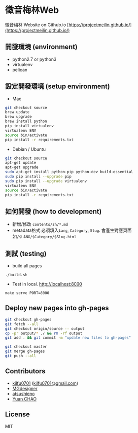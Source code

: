 # 徵音梅林Web
徵音梅林 Website on Github.io [https://projectmeilin.github.io/](https://projectmeilin.github.io/)



## 開發環境 (environment)
- python2.7 or python3
- virtualenv
- pelican

## 設定開發環境 (setup environment)
- Mac
```bash
git checkout source
brew update
brew upgrade
brew install python
pip install virtualenv
virtualenv ENV
source bin/activate
pip install -r requirements.txt
```

- Debian / Ubuntu
```bash
git checkout source
apt-get update
apt-get upgrade
sudo apt-get install python-pip python-dev build-essential
sudo pip install --upgrade pip
sudo pip install --upgrade virtualenv
virtualenv ENV
source bin/activate
pip install -r requirements.txt
```

## 如何開發 (how to development)
- 新增/修改 `contents/zh/*.md`
- metadata格式 必須填入`Lang`, `Category`, `Slug`. 會產生對應頁面 如`/$LANG/$Category/$Slug.html`

## 測試 (testing)
- build all pages
```
./build.sh
```
- Test in local. [http://localhost:8000](http://localhost:8000)
```
make serve PORT=8000
```

## Deploy new pages into gh-pages
```bash
git checkout gh-pages
git fetch --all
git checkout origin/source -- output
cp -pr output/* ./ && rm -rf output
git add . && git commit -m "update new files to gh-pages"

git checkout master
git merge gh-pages
git push --all
```

## Contributors
- [kilfu0701](https://github.com/kilfu0701) (kilfu0701@gmail.com)
- [MGdesigner](https://github.com/MGdesigner)
- [atsushieno](https://github.com/atsushieno)
- [Yuan CHAO](https://github.com/yuanchao)

## License
MIT
